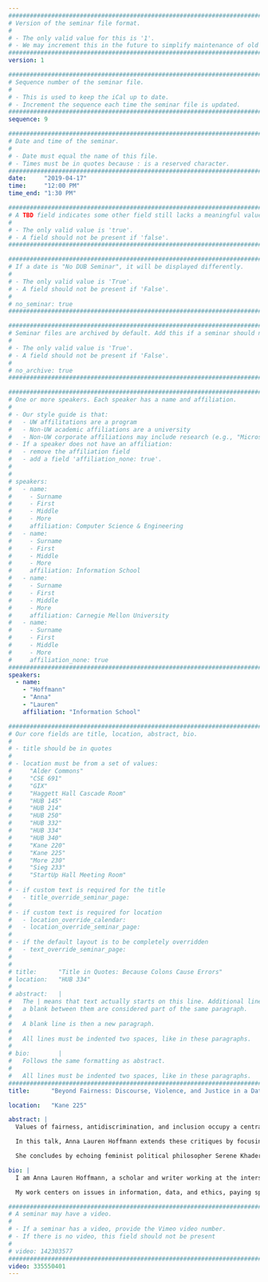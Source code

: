 ```yaml
---
################################################################################
# Version of the seminar file format.
#
# - The only valid value for this is '1'.
# - We may increment this in the future to simplify maintenance of old seminars.
################################################################################
version: 1

################################################################################
# Sequence number of the seminar file.
#
# - This is used to keep the iCal up to date.
# - Increment the sequence each time the seminar file is updated.
################################################################################
sequence: 9

################################################################################
# Date and time of the seminar.
#
# - Date must equal the name of this file.
# - Times must be in quotes because : is a reserved character.
################################################################################
date:     "2019-04-17"
time:     "12:00 PM"
time_end: "1:30 PM"

################################################################################
# A TBD field indicates some other field still lacks a meaningful value.
#
# - The only valid value is 'true'.
# - A field should not be present if 'false'.
################################################################################

################################################################################
# If a date is "No DUB Seminar", it will be displayed differently.
#
# - The only valid value is 'True'.
# - A field should not be present if 'False'.
#
# no_seminar: true
################################################################################

################################################################################
# Seminar files are archived by default. Add this if a seminar should not be.
#
# - The only valid value is 'True'.
# - A field should not be present if 'False'.
#
# no_archive: true
################################################################################

################################################################################
# One or more speakers. Each speaker has a name and affiliation.
#
# - Our style guide is that:
#   - UW affilitations are a program
#   - Non-UW academic affiliations are a university
#   - Non-UW corporate affiliations may include research (e.g., "Microsoft Research")
# - If a speaker does not have an affiliation:
#   - remove the affiliation field
#   - add a field 'affiliation_none: true'.
#
#
# speakers:
#   - name: 
#     - Surname
#     - First
#     - Middle
#     - More
#     affiliation: Computer Science & Engineering 
#   - name: 
#     - Surname
#     - First
#     - Middle
#     - More
#     affiliation: Information School 
#   - name: 
#     - Surname
#     - First
#     - Middle
#     - More
#     affiliation: Carnegie Mellon University 
#   - name:
#     - Surname
#     - First
#     - Middle
#     - More
#     affiliation_none: true
################################################################################
speakers:
  - name:
    - "Hoffmann"
    - "Anna"
    - "Lauren"
    affiliation: "Information School"

################################################################################
# Our core fields are title, location, abstract, bio.
#
# - title should be in quotes
#
# - location must be from a set of values:
#     "Alder Commons"
#     "CSE 691"
#     "GIX"
#     "Haggett Hall Cascade Room"
#     "HUB 145"
#     "HUB 214"
#     "HUB 250"
#     "HUB 332"
#     "HUB 334"
#     "HUB 340"
#     "Kane 220"
#     "Kane 225"
#     "More 230"
#     "Sieg 233"
#     "StartUp Hall Meeting Room"
#
# - if custom text is required for the title
#   - title_override_seminar_page:
#
# - if custom text is required for location
#   - location_override_calendar:
#   - location_override_seminar_page:
#
# - if the default layout is to be completely overridden
#   - text_override_seminar_page:
#
#
# title:      "Title in Quotes: Because Colons Cause Errors"
# location:   "HUB 334"
#
# abstract:   |
#   The | means that text actually starts on this line. Additional lines without
#   a blank between them are considered part of the same paragraph.
#
#   A blank line is then a new paragraph.
#
#   All lines must be indented two spaces, like in these paragraphs.
#
# bio:        |
#   Follows the same formatting as abstract.
#
#   All lines must be indented two spaces, like in these paragraphs.
################################################################################
title:      "Beyond Fairness: Discourse, Violence, and Justice in a Datafied World"

location:   "Kane 225"

abstract: |
  Values of fairness, antidiscrimination, and inclusion occupy a central place in the emerging ethics of data and algorithms. Their importance is underscored by the reality that data-intensive, algorithmically-mediated decision systems—as represented by artificial intelligence and machine learning (AI/ML)—can exacerbate existing (or generate new) injustices, worsening already problematic distributions of rights, opportunities, and wealth. At the same time, critics of certain “fair” or “inclusive” approaches to the design and implementation of these systems have illustrated their limits, pointing to problems with reductive or overly technical definitions of fairness or a general inability to appropriately address representative or dignitary harms.

  In this talk, Anna Lauren Hoffmann extends these critiques by focusing on problems of cultural and discursive violence. She begins by discussing trends in AI/ML fairness and inclusion discussion that mirror problematic tendencies from legal antidiscrimination discourses. From there, she introduces “data violence” as a response to these trends. In particular, she lays out the discursive bases of data-based violence—that is, the discursive forms by which competing voices and various “fair” or “inclusive” solutions become legible (and others marginalized or ignored). In doing so, she undermines any neat or easy distinction between the presence of violence and its absence—rather, our sense of fair or inclusive conditions contain and feed the possibility of violent ones.

  She concludes by echoing feminist political philosopher Serene Khader’s call to move away from justice-imposing solutions toward justice-enhancing ones. Importantly, justice-enhancing efforts cannot simply be a matter of protecting or “including” vulnerable others, but must also attend to discourses and norms that generate asymmetrical vulnerabilities to violence in the first place.

bio: |
  I am Anna Lauren Hoffmann, a scholar and writer working at the intersections of data, technology, culture, and ethics. I am currently an Assistant Professor with The Information School at the University of Washington.

  My work centers on issues in information, data, and ethics, paying specific attention to the ways discourse, design, and uses of information technology work to promote or hinder the pursuit of important human values like respect and justice. I am concerned with the ways data, information, and technological systems (or the ways we talk about them) discriminate by undermining the development of self-respect of some, especially through the infliction of symbolic and discursive violences. In addition, I work on issues around ethics education for data professionals and computer scientists, as well as the possibilities (and limits) of research ethics and professional codes of ethics.

################################################################################
# A seminar may have a video.
#
# - If a seminar has a video, provide the Vimeo video number.
# - If there is no video, this field should not be present
#
# video: 142303577
################################################################################
video: 335550401
---
```

